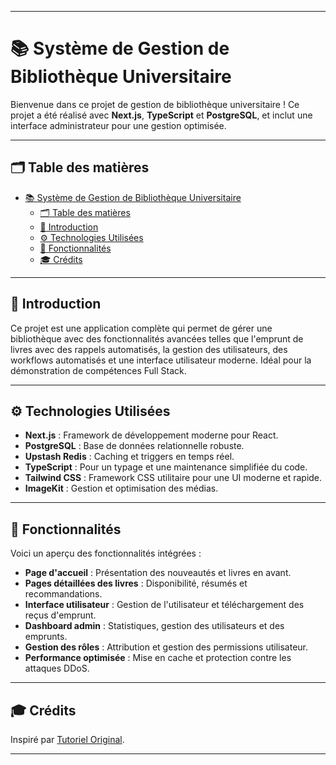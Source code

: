 
---

# 📚 Système de Gestion de Bibliothèque Universitaire  

Bienvenue dans ce projet de gestion de bibliothèque universitaire ! Ce projet a été réalisé avec **Next.js**, **TypeScript** et **PostgreSQL**, et inclut une interface administrateur pour une gestion optimisée.

---

## 🗂️ Table des matières  

- [📚 Système de Gestion de Bibliothèque Universitaire](#-système-de-gestion-de-bibliothèque-universitaire)
  - [🗂️ Table des matières](#️-table-des-matières)
  - [🤖 Introduction](#-introduction)
  - [⚙️ Technologies Utilisées](#️-technologies-utilisées)
  - [🔋 Fonctionnalités](#-fonctionnalités)
  - [🎓 Crédits](#-crédits)

---

## 🤖 Introduction  

Ce projet est une application complète qui permet de gérer une bibliothèque avec des fonctionnalités avancées telles que l'emprunt de livres avec des rappels automatisés, la gestion des utilisateurs, des workflows automatisés et une interface utilisateur moderne. Idéal pour la démonstration de compétences Full Stack.

---

## ⚙️ Technologies Utilisées  

- **Next.js** : Framework de développement moderne pour React.  
- **PostgreSQL** : Base de données relationnelle robuste.  
- **Upstash Redis** : Caching et triggers en temps réel.  
- **TypeScript** : Pour un typage et une maintenance simplifiée du code.  
- **Tailwind CSS** : Framework CSS utilitaire pour une UI moderne et rapide.  
- **ImageKit** : Gestion et optimisation des médias.  

---

## 🔋 Fonctionnalités  

Voici un aperçu des fonctionnalités intégrées :  

- **Page d'accueil** : Présentation des nouveautés et livres en avant.  
- **Pages détaillées des livres** : Disponibilité, résumés et recommandations.  
- **Interface utilisateur** : Gestion de l'utilisateur et téléchargement des reçus d'emprunt.  
- **Dashboard admin** : Statistiques, gestion des utilisateurs et des emprunts.  
- **Gestion des rôles** : Attribution et gestion des permissions utilisateur.  
- **Performance optimisée** : Mise en cache et protection contre les attaques DDoS.  

---

## 🎓 Crédits  

Inspiré par [Tutoriel Original](https://www.youtube.com/watch?v=EZajJGOMWas).

---